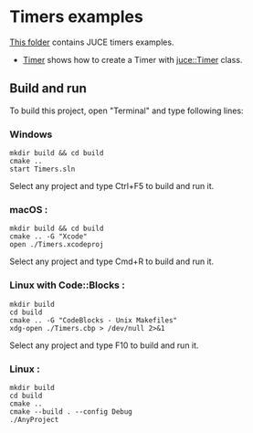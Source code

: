 # Timers examples

[This folder](.) contains JUCE timers examples.

* [Timer](Timer/README.md) shows how to create a Timer with [juce::Timer](https://docs.juce.com/master/classTimer.html) class.

## Build and run

To build this project, open "Terminal" and type following lines:

### Windows
``` shell
mkdir build && cd build
cmake ..
start Timers.sln
```

Select any project and type Ctrl+F5 to build and run it.

### macOS :

``` shell
mkdir build && cd build
cmake .. -G "Xcode"
open ./Timers.xcodeproj
```

Select any project and type Cmd+R to build and run it.

### Linux with Code::Blocks :

``` shell
mkdir build
cd build
cmake .. -G "CodeBlocks - Unix Makefiles"
xdg-open ./Timers.cbp > /dev/null 2>&1
```

Select any project and type F10 to build and run it.

### Linux :

``` shell
mkdir build
cd build
cmake ..
cmake --build . --config Debug
./AnyProject
```

